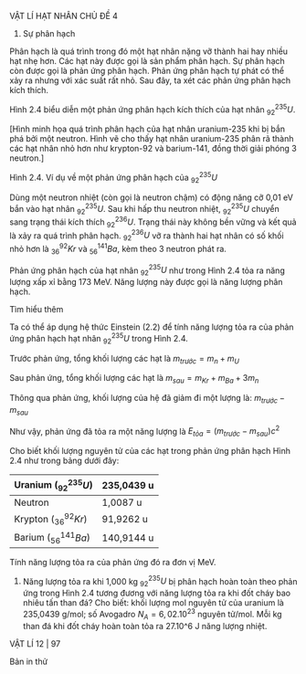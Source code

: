 VẬT LÍ HẠT NHÂN CHỦ ĐỀ 4

1. Sự phân hạch

Phân hạch là quá trình trong đó một hạt nhân nặng vỡ thành hai hay nhiều hạt nhẹ hơn. Các hạt này được gọi là sản phẩm phân hạch. Sự phân hạch còn được gọi là phản ứng phân hạch. Phản ứng phân hạch tự phát có thể xảy ra nhưng với xác suất rất nhỏ. Sau đây, ta xét các phản ứng phân hạch kích thích.

Hình 2.4 biểu diễn một phản ứng phân hạch kích thích của hạt nhân $_{92}^{235}U$.

[Hình minh họa quá trình phân hạch của hạt nhân uranium-235 khi bị bắn phá bởi một neutron. Hình vẽ cho thấy hạt nhân uranium-235 phân rã thành các hạt nhân nhỏ hơn như krypton-92 và barium-141, đồng thời giải phóng 3 neutron.]

Hình 2.4. Ví dụ về một phản ứng phân hạch của $_{92}^{235}U$

Dùng một neutron nhiệt (còn gọi là neutron chậm) có động năng cỡ 0,01 eV bắn vào hạt nhân $_{92}^{235}U$. Sau khi hấp thu neutron nhiệt, $_{92}^{235}U$ chuyển sang trạng thái kích thích $_{92}^{236}U$. Trạng thái này không bền vững và kết quả là xảy ra quá trình phân hạch. $_{92}^{236}U$ vỡ ra thành hai hạt nhân có số khối nhỏ hơn là $_{36}^{92}Kr$ và $_{56}^{141}Ba$, kèm theo 3 neutron phát ra.

Phản ứng phân hạch của hạt nhân $_{92}^{235}U$ như trong Hình 2.4 tỏa ra năng lượng xấp xỉ bằng 173 MeV. Năng lượng này được gọi là năng lượng phân hạch.

Tìm hiểu thêm

Ta có thể áp dụng hệ thức Einstein (2.2) để tính năng lượng tỏa ra của phản ứng phân hạch hạt nhân $_{92}^{235}U$ trong Hình 2.4.

Trước phản ứng, tổng khối lượng các hạt là
$m_{trước} = m_n + m_U$

Sau phản ứng, tổng khối lượng các hạt là
$m_{sau} = m_{Kr} + m_{Ba} + 3m_n$

Thông qua phản ứng, khối lượng của hệ đã giảm đi một lượng là:
$m_{trước} - m_{sau}$

Như vậy, phản ứng đã tỏa ra một năng lượng là
$E_{tỏa} = (m_{trước} - m_{sau})c^2$

Cho biết khối lượng nguyên tử của các hạt trong phản ứng phân hạch Hình 2.4 như trong bảng dưới đây:

| Uranium ($_{92}^{235}U$) | 235,0439 u |
|-------------------------|------------|
| Neutron                 | 1,0087 u   |
| Krypton ($_{36}^{92}Kr$)| 91,9262 u  |
| Barium ($_{56}^{141}Ba$)| 140,9144 u |

Tính năng lượng tỏa ra của phản ứng đó ra đơn vị MeV.

1. Năng lượng tỏa ra khi 1,000 kg $_{92}^{235}U$ bị phân hạch hoàn toàn theo phản ứng trong Hình 2.4 tương đương với năng lượng tỏa ra khi đốt cháy bao nhiêu tấn than đá?
Cho biết: khối lượng mol nguyên tử của uranium là 235,0439 g/mol; số Avogadro $N_A = 6,02.10^{23}$ nguyên tử/mol.
Mỗi kg than đá khi đốt cháy hoàn toàn tỏa ra 27.10^6 J năng lượng nhiệt.

VẬT LÍ 12 | 97

Bản in thử